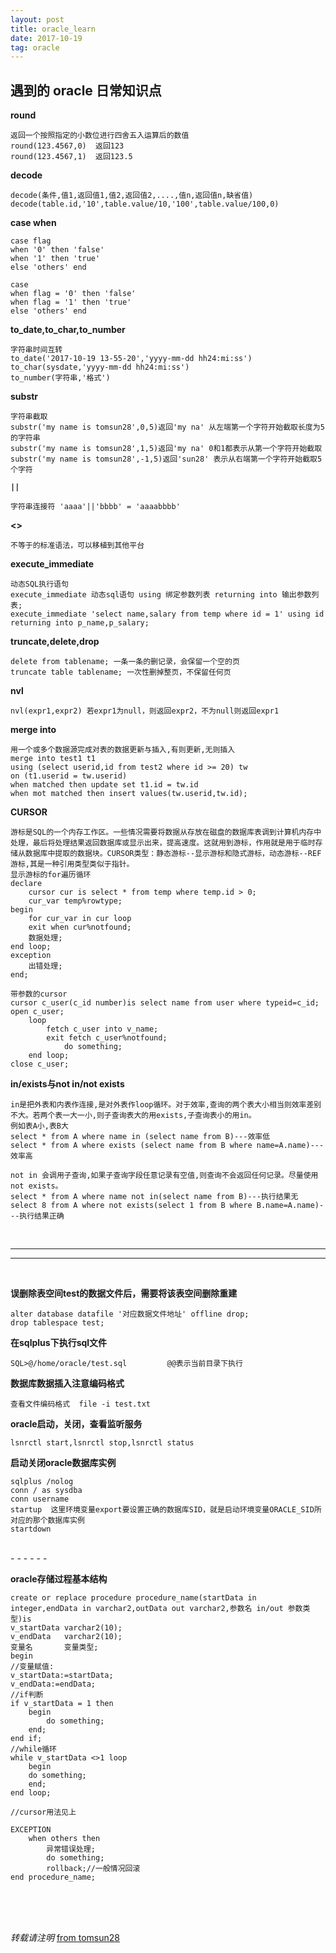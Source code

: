 ```yaml
---
layout: post
title: oracle_learn
date: 2017-10-19
tag: oracle
---
```


## 遇到的 oracle 日常知识点

**round**

	返回一个按照指定的小数位进行四舍五入运算后的数值
	round(123.4567,0)  返回123
	round(123.4567,1)  返回123.5

**decode**

	decode(条件,值1,返回值1,值2,返回值2,....,值n,返回值n,缺省值)
	decode(table.id,'10',table.value/10,'100',table.value/100,0)

**case when**

	case flag
	when '0' then 'false'
	when '1' then 'true'
	else 'others' end
	
	case
	when flag = '0' then 'false'
	when flag = '1' then 'true'
	else 'others' end

**to_date,to_char,to_number**

	字符串时间互转
	to_date('2017-10-19 13-55-20','yyyy-mm-dd hh24:mi:ss')
	to_char(sysdate,'yyyy-mm-dd hh24:mi:ss')
	to_number(字符串,'格式')

**substr**

	字符串截取
	substr('my name is tomsun28',0,5)返回'my na' 从左端第一个字符开始截取长度为5的字符串 
	substr('my name is tomsun28',1,5)返回'my na' 0和1都表示从第一个字符开始截取
	substr('my name is tomsun28',-1,5)返回'sun28' 表示从右端第一个字符开始截取5个字符

**`||`**

	字符串连接符 'aaaa'||'bbbb' = 'aaaabbbb'

**<>**

	不等于的标准语法，可以移植到其他平台

**execute_immediate**

	动态SQL执行语句
	execute_immediate 动态sql语句 using 绑定参数列表 returning into 输出参数列表;
	execute_immediate 'select name,salary from temp where id = 1' using id returning into p_name,p_salary;

**truncate,delete,drop**

	delete from tablename; 一条一条的删记录，会保留一个空的页
	truncate table tablename; 一次性删掉整页，不保留任何页

**nvl**

	nvl(expr1,expr2) 若expr1为null，则返回expr2，不为null则返回expr1

**merge into**

	用一个或多个数据源完成对表的数据更新与插入,有则更新,无则插入
	merge into test1 t1
	using (select userid,id from test2 where id >= 20) tw
	on (t1.userid = tw.userid)
	when matched then update set t1.id = tw.id
	when mot matched then insert values(tw.userid,tw.id);

**CURSOR**

	游标是SQL的一个内存工作区。一些情况需要将数据从存放在磁盘的数据库表调到计算机内存中处理，最后将处理结果返回数据库或显示出来，提高速度。这就用到游标，作用就是用于临时存储从数据库中提取的数据块。CURSOR类型：静态游标--显示游标和隐式游标，动态游标--REF游标,其是一种引用类型类似于指针。
	显示游标的for遍历循环
	declare
		cursor cur is select * from temp where temp.id > 0;
		cur_var temp%rowtype;
	begin
		for cur_var in cur loop
		exit when cur%notfound;
		数据处理;
	end loop;
	exception
		出错处理;
	end;
	
	带参数的cursor
	cursor c_user(c_id number)is select name from user where typeid=c_id;
	open c_user;
	    loop
	        fetch c_user into v_name;
	        exit fetch c_user%notfound;
	            do something;
	    end loop;
	close c_user;

**in/exists与not in/not exists**

	in是把外表和内表作连接,是对外表作loop循环。对于效率,查询的两个表大小相当则效率差别不大。若两个表一大一小,则子查询表大的用exists,子查询表小的用in。
	例如表A小,表B大
	select * from A where name in (select name from B)---效率低
	select * from A where exists (select name from B where name=A.name)---效率高  
	
	not in 会调用子查询,如果子查询字段任意记录有空值,则查询不会返回任何记录。尽量使用not exists。
	select * from A where name not in(select name from B)---执行结果无
	select 8 from A where not exists(select 1 from B where B.name=A.name)---执行结果正确



<br>

- - -
- - -

<br>

**误删除表空间test的数据文件后，需要将该表空间删除重建**

	alter database datafile '对应数据文件地址' offline drop; 
	drop tablespace test;

**在sqlplus下执行sql文件**

	SQL>@/home/oracle/test.sql         @@表示当前目录下执行

**数据库数据插入注意编码格式**

	查看文件编码格式  file -i test.txt

**oracle启动，关闭，查看监听服务**

	lsnrctl start,lsnrctl stop,lsnrctl status

**启动关闭oracle数据库实例**

	sqlplus /nolog
	conn / as sysdba
	conn username
	startup  这里环境变量export要设置正确的数据库SID，就是启动环境变量ORACLE_SID所对应的那个数据库实例
	startdown

<br>
- - -
- - -
<br>

**oracle存储过程基本结构**

	create or replace procedure procedure_name(startData in integer,endData in varchar2,outData out varchar2,参数名 in/out 参数类型)is
	v_startData varchar2(10);
	v_endData   varchar2(10);
	变量名       变量类型;
	begin
	//变量赋值:
	v_startData:=startData;
	v_endData:=endData;
	//if判断
	if v_startData = 1 then
	    begin
	        do something;
	    end;
	end if;
	//while循环
	while v_startData <>1 loop
	    begin
	    do something;
	    end;
	end loop;
	
	//cursor用法见上
	
	EXCEPTION
	    when others then
	        异常错误处理;
	        do something;
	        rollback;//一般情况回滚
	end procedure_name;


<br>
<br>
<br>

*转载请注明* [from tomsun28](http://usthe.com)
